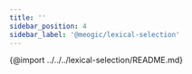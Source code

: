 ```yaml
---
title: ''
sidebar_position: 4
sidebar_label: '@meogic/lexical-selection'
---
```


{@import ../../../lexical-selection/README.md}
